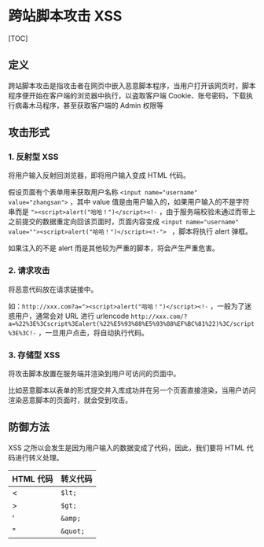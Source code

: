 # 跨站脚本攻击 XSS

[TOC]

## 定义

跨站脚本攻击是指攻击者在网页中嵌入恶意脚本程序，当用户打开该网页时，脚本程序便开始在客户端的浏览器中执行，以盗取客户端 Cookie、账号密码，下载执行病毒木马程序，甚至获取客户端的 Admin 权限等

## 攻击形式

### 1. 反射型 XSS

将用户输入反射回浏览器，即将用户输入变成 HTML 代码。

假设页面有个表单用来获取用户名称 `<input name="username" value="zhangsan">` ，其中 value 值是由用户输入的，如果用户输入的不是字符串而是 `"><script>alert("哈哈！")</script><!-` ，由于服务端校验未通过而带上之前提交的数据重定向回该页面时，页面内容变成 `<input name="username" value=""><script>alert("哈哈！")</script><!-"> ` ，脚本将执行 alert 弹框。

如果注入的不是 alert 而是其他较为严重的脚本，将会产生严重危害。

### 2. 请求攻击

将恶意代码放在请求链接中。

如：`http://xxx.com?a="><script>alert("哈哈！")</script><!-` ，一般为了迷惑用户，通常会对 URL 进行 urlencode `http://xxx.com/?a=%22%3E%3Cscript%3Ealert(%22%E5%93%88%E5%93%88%EF%BC%81%22)%3C/script%3E%3C!-` ，一旦用户点击，将自动执行代码。

### 3. 存储型 XSS

将攻击脚本放置在服务端并渲染到用户可访问的页面中。

比如恶意脚本以表单的形式提交并入库成功并在另一个页面直接渲染，当用户访问渲染恶意脚本的页面时，就会受到攻击。

## 防御方法

XSS 之所以会发生是因为用户输入的数据变成了代码，因此，我们要将 HTML 代码进行转义处理。

| HTML 代码 | 转义代码 |
| --------- | -------- |
| <         | `$lt;`   |
| >         | `$gt;`   |
| '         | `&amp;`  |
| "         | `&quot;` |